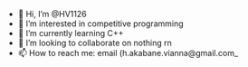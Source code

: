 - 👋 Hi, I’m @HV1126
- 👀 I’m interested in competitive programming
- 🌱 I’m currently learning C++
- 💞️ I’m looking to collaborate on nothing rn
- 📫 How to reach me: email (h.akabane.vianna@gmail.com_

<!---
HV1126/HV1126 is a ✨ special ✨ repository because its `README.md` (this file) appears on your GitHub profile.
You can click the Preview link to take a look at your changes.
--->
